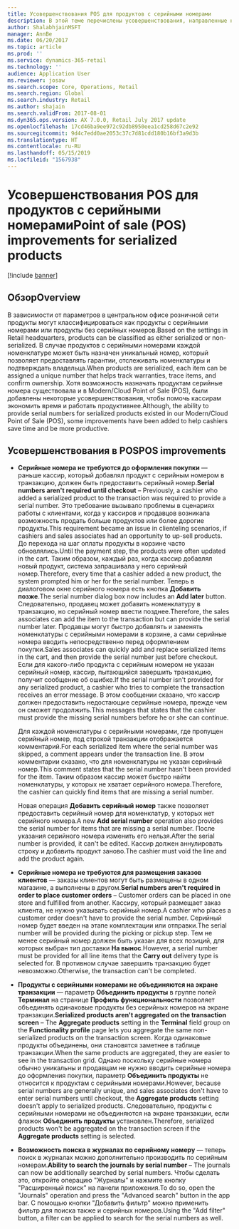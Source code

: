 ```yaml
---
title: Усовершенствования POS для продуктов с серийными номерами
description: В этой теме перечислены усовершенствования, направленные на экономию времени и повышение производительности при работе с продуктами с серийными номерами.
author: ShalabhjainMSFT
manager: AnnBe
ms.date: 06/20/2017
ms.topic: article
ms.prod: ''
ms.service: dynamics-365-retail
ms.technology: ''
audience: Application User
ms.reviewer: josaw
ms.search.scope: Core, Operations, Retail
ms.search.region: Global
ms.search.industry: Retail
ms.author: shajain
ms.search.validFrom: 2017-08-01
ms.dyn365.ops.version: AX 7.0.0, Retail July 2017 update
ms.openlocfilehash: 17cd46ba9ee972c92db8950eea1cd258d67c2e92
ms.sourcegitcommit: 9d4c7edd0ae2053c37c7d81cdd180b16bf3a9d3b
ms.translationtype: HT
ms.contentlocale: ru-RU
ms.lasthandoff: 05/15/2019
ms.locfileid: "1567938"
---
```

# <a name="point-of-sale-pos-improvements-for-serialized-products"></a><span data-ttu-id="3e427-103">Усовершенствования POS для продуктов с серийными номерами</span><span class="sxs-lookup"><span data-stu-id="3e427-103">Point of sale (POS) improvements for serialized products</span></span>

[!include [banner](includes/banner.md)]

## <a name="overview"></a><span data-ttu-id="3e427-104">Обзор</span><span class="sxs-lookup"><span data-stu-id="3e427-104">Overview</span></span>

<span data-ttu-id="3e427-105">В зависимости от параметров в центральном офисе розничной сети продукты могут классифицироваться как продукты с серийными номерами или продукты без серийных номеров.</span><span class="sxs-lookup"><span data-stu-id="3e427-105">Based on the settings in Retail headquarters, products can be classified as either serialized or non-serialized.</span></span> <span data-ttu-id="3e427-106">В случае продуктов с серийными номерами каждой номенклатуре может быть назначен уникальный номер, который позволяет предоставлять гарантии, отслеживать номенклатуры и подтверждать владельца.</span><span class="sxs-lookup"><span data-stu-id="3e427-106">When products are serialized, each item can be assigned a unique number that helps track warranties, trace items, and confirm ownership.</span></span> <span data-ttu-id="3e427-107">Хотя возможность назначать продуктам серийные номера существовала и в Modern/Cloud Point of Sale (POS), были добавлены некоторые усовершенствования, чтобы помочь кассирам экономить время и работать продуктивнее.</span><span class="sxs-lookup"><span data-stu-id="3e427-107">Although, the ability to provide serial numbers for serialized products existed in our Modern/Cloud Point of Sale (POS), some improvements have been added to help cashiers save time and be more productive.</span></span>

## <a name="pos-improvements"></a><span data-ttu-id="3e427-108">Усовершенствования в POS</span><span class="sxs-lookup"><span data-stu-id="3e427-108">POS improvements</span></span>

- <span data-ttu-id="3e427-109">**Серийные номера не требуются до оформления покупки** — раньше кассир, который добавлял продукт с серийным номером в транзакцию, должен быть предоставить серийный номер.</span><span class="sxs-lookup"><span data-stu-id="3e427-109">**Serial numbers aren't required until checkout** – Previously, a cashier who added a serialized product to the transaction was required to provide a serial number.</span></span> <span data-ttu-id="3e427-110">Это требование вызывало проблемы в сценариях работы с клиентами, когда у кассиров и продавцов возникала возможность продать больше продуктов или более дорогие продукты.</span><span class="sxs-lookup"><span data-stu-id="3e427-110">This requirement became an issue in clienteling scenarios, if cashiers and sales associates had an opportunity to up-sell products.</span></span> <span data-ttu-id="3e427-111">До перехода на шаг оплаты продукты в корзине часто обновлялись.</span><span class="sxs-lookup"><span data-stu-id="3e427-111">Until the payment step, the products were often updated in the cart.</span></span> <span data-ttu-id="3e427-112">Таким образом, каждый раз, когда кассир добавлял новый продукт, система запрашивала у него серийный номер.</span><span class="sxs-lookup"><span data-stu-id="3e427-112">Therefore, every time that a cashier added a new product, the system prompted him or her for the serial number.</span></span> <span data-ttu-id="3e427-113">Теперь в диалоговом окне серийного номера есть кнопка **Добавить позже**.</span><span class="sxs-lookup"><span data-stu-id="3e427-113">The serial number dialog box now includes an **Add later** button.</span></span> <span data-ttu-id="3e427-114">Следовательно, продавец может добавить номенклатуру в транзакцию, но серийный номер ввести позднее.</span><span class="sxs-lookup"><span data-stu-id="3e427-114">Therefore, the sales associates can add the item to the transaction but can provide the serial number later.</span></span> <span data-ttu-id="3e427-115">Продавцы могут быстро добавлять и заменять номенклатуры с серийными номерами в корзине, а сами серийные номера вводить непосредственно перед оформлением покупки.</span><span class="sxs-lookup"><span data-stu-id="3e427-115">Sales associates can quickly add and replace serialized items in the cart, and then provide the serial number just before checkout.</span></span> <span data-ttu-id="3e427-116">Если для какого-либо продукта с серийным номером не указан серийный номер, кассир, пытающийся завершить транзакцию, получит сообщение об ошибке.</span><span class="sxs-lookup"><span data-stu-id="3e427-116">If the serial number isn't provided for any serialized product, a cashier who tries to complete the transaction receives an error message.</span></span> <span data-ttu-id="3e427-117">В этом сообщении сказано, что кассир должен предоставить недостающие серийные номера, прежде чем он сможет продолжить.</span><span class="sxs-lookup"><span data-stu-id="3e427-117">This messages that states that the cashier must provide the missing serial numbers before he or she can continue.</span></span>

    <span data-ttu-id="3e427-118">Для каждой номенклатуры с серийными номерами, где пропущен серийный номер, под строкой транзакции отображается комментарий.</span><span class="sxs-lookup"><span data-stu-id="3e427-118">For each serialized item where the serial number was skipped, a comment appears under the transaction line.</span></span> <span data-ttu-id="3e427-119">В этом комментарии сказано, что для номенклатуры не указан серийный номер.</span><span class="sxs-lookup"><span data-stu-id="3e427-119">This comment states that the serial number hasn't been provided for the item.</span></span> <span data-ttu-id="3e427-120">Таким образом кассир может быстро найти номенклатуры, у которых не хватает серийного номера.</span><span class="sxs-lookup"><span data-stu-id="3e427-120">Therefore, the cashier can quickly find items that are missing a serial number.</span></span>

    <span data-ttu-id="3e427-121">Новая операция **Добавить серийный номер** также позволяет предоставить серийный номер для номенклатур, у которых нет серийного номера.</span><span class="sxs-lookup"><span data-stu-id="3e427-121">A new **Add serial number** operation also provides the serial number for items that are missing a serial number.</span></span> <span data-ttu-id="3e427-122">После указания серийного номера изменить его нельзя.</span><span class="sxs-lookup"><span data-stu-id="3e427-122">After the serial number is provided, it can't be edited.</span></span> <span data-ttu-id="3e427-123">Кассир должен аннулировать строку и добавить продукт заново.</span><span class="sxs-lookup"><span data-stu-id="3e427-123">The cashier must void the line and add the product again.</span></span>
    
- <span data-ttu-id="3e427-124">**Серийные номера не требуются для размещения заказов клиентов** — заказы клиентов могут быть размещены в одном магазине, а выполнены в другом.</span><span class="sxs-lookup"><span data-stu-id="3e427-124">**Serial numbers aren't required in order to place customer orders** – Customer orders can be placed in one store and fulfilled from another.</span></span> <span data-ttu-id="3e427-125">Кассиру, который размещает заказ клиента, не нужно указывать серийный номер.</span><span class="sxs-lookup"><span data-stu-id="3e427-125">A cashier who places a customer order doesn't have to provide the serial number.</span></span> <span data-ttu-id="3e427-126">Серийный номер будет введен на этапе комплектации или отправки.</span><span class="sxs-lookup"><span data-stu-id="3e427-126">The serial number will be provided during the picking or pickup step.</span></span> <span data-ttu-id="3e427-127">Тем не менее серийный номер должен быть указан для всех позиций, для которых выбран тип доставки **На вынос**.</span><span class="sxs-lookup"><span data-stu-id="3e427-127">However, a serial number must be provided for all line items that the **Carry out** delivery type is selected for.</span></span> <span data-ttu-id="3e427-128">В противном случае завершить транзакцию будет невозможно.</span><span class="sxs-lookup"><span data-stu-id="3e427-128">Otherwise, the transaction can't be completed.</span></span>
- <span data-ttu-id="3e427-129">**Продукты с серийными номерами не объединяются на экране транзакции** — параметр **Объединить продукты** в группе полей **Терминал** на странице **Профиль функциональности** позволяет объединять одинаковые продукты без серийных номеров на экране транзакции.</span><span class="sxs-lookup"><span data-stu-id="3e427-129">**Serialized products aren't aggregated on the transaction screen** – The **Aggregate products** setting in the **Terminal** field group on the **Functionality profile** page lets you aggregate the same non-serialized products on the transaction screen.</span></span> <span data-ttu-id="3e427-130">Когда одинаковые продукты объединены, они становятся заметнее в таблице транзакции.</span><span class="sxs-lookup"><span data-stu-id="3e427-130">When the same products are aggregated, they are easier to see in the transaction grid.</span></span> <span data-ttu-id="3e427-131">Однако поскольку серийные номера обычно уникальны и продавцам не нужно вводить серийные номера до оформления покупки, параметр **Объединить продукты** не относится к продуктам с серийными номерами.</span><span class="sxs-lookup"><span data-stu-id="3e427-131">However, because serial numbers are generally unique, and sales associates don't have to enter serial numbers until checkout, the **Aggregate products** setting doesn't apply to serialized products.</span></span> <span data-ttu-id="3e427-132">Следовательно, продукты с серийными номерами не объединяются на экране транзакции, если флажок **Объединить продукты** установлен.</span><span class="sxs-lookup"><span data-stu-id="3e427-132">Therefore, serialized products won't be aggregated on the transaction screen if the **Aggregate products** setting is selected.</span></span>
- <span data-ttu-id="3e427-133">**Возможность поиска в журналах по серийному номеру** — теперь поиск в журналах можно дополнительно производить по серийным номерам.</span><span class="sxs-lookup"><span data-stu-id="3e427-133">**Ability to search the journals by serial number** – The journals can now be additionally searched by serial numbers.</span></span> <span data-ttu-id="3e427-134">Чтобы сделать это, откройте операцию "Журналы" и нажмите кнопку "Расширенный поиск" на панели приложения.</span><span class="sxs-lookup"><span data-stu-id="3e427-134">To do so, open the "Journals" operation and press the "Advanced search" button in the app bar.</span></span> <span data-ttu-id="3e427-135">С помощью кнопки "Добавить фильтр" можно применить фильтр для поиска также и серийных номеров.</span><span class="sxs-lookup"><span data-stu-id="3e427-135">Using the "Add filter" button, a filter can be applied to search for the serial numbers as well.</span></span>

